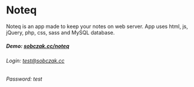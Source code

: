 # Noteq

Noteq is an app made to keep your notes on web server. 
App uses html, js, jQuery, php, css, sass and MySQL database.

##### Demo: [sobczak.cc/noteq](http://sobczak.cc/noteq/)

###### Login: *test@sobczak.cc*
###### Password: *test*
